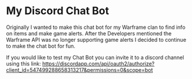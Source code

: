 # My Discord Chat Bot
Originally I wanted to make this chat bot for my Warframe clan to find info on items and make game alerts.
After the Developers mentioned the Warframe API was no longer supporting game alerts I decided to continue to make the chat bot for fun.

If you would like to test my Chat Bot you can invite it to a discord channel using this link:
https://discordapp.com/api/oauth2/authorize?client_id=547499288658313217&permissions=0&scope=bot
